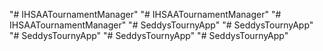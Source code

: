 "# IHSAATournamentManager" 
"# IHSAATournamentManager" 
"# IHSAATournamentManager" 
"# SeddysTournyApp" 
"# SeddysTournyApp" 
"# SeddysTournyApp" 
"# SeddysTournyApp" 
"# SeddysTournyApp" 

